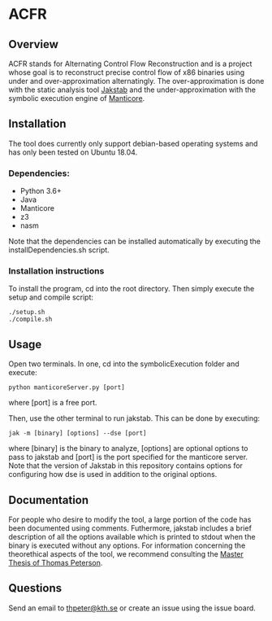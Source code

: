 # ACFR
## Overview
ACFR stands for Alternating Control Flow Reconstruction and is a project whose goal is to reconstruct precise control flow of x86 binaries using under and over-approximation alternatingly. The over-approximation is done with the static analysis tool [Jakstab](https://github.com/jkinder/jakstab) and the under-approximation with the symbolic execution engine of [Manticore](https://github.com/trailofbits/manticore).
## Installation

The tool does currently only support debian-based operating systems and has only been tested on Ubuntu 18.04.

### Dependencies: 
* Python 3.6+
* Java
* Manticore
* z3
* nasm

Note that the dependencies can be installed automatically by executing the installDependencies.sh script.

### Installation instructions
To install the program, cd into the root directory. Then simply execute the setup and compile script:
```
./setup.sh
./compile.sh
```

## Usage
Open two terminals. In one, cd into the symbolicExecution folder and execute:
```
python manticoreServer.py [port]
```
where [port] is a free port.

Then, use the other terminal to run jakstab. This can be done by executing:
```
jak -m [binary] [options] --dse [port]
```
where [binary] is the binary to analyze, [options] are optional options to pass to jakstab and [port] is the port specified for the manticore server. Note that the version of Jakstab in this repository contains options for configuring how dse is used in addition to the original options.

## Documentation
For people who desire to modify the tool, a large portion of the code has been documented using comments. Futhermore, jakstab includes a brief description of all the options available which is printed to stdout when the binary is executed without any options. For information concerning the theorethical aspects of the tool, we recommend consulting the [Master Thesis of Thomas Peterson](https://kth.diva-portal.org/smash/record.jsf?pid=diva2:1416002).

## Questions
Send an email to thpeter@kth.se or create an issue using the issue board.
